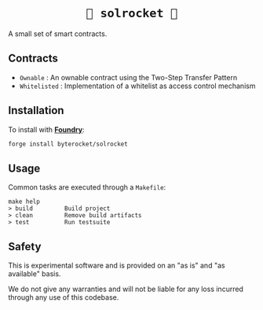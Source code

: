 <h1 align=center><code>
🚀 solrocket 🚀
</code></h1>

A small set of smart contracts.

## Contracts

- `Ownable` : An ownable contract using the Two-Step Transfer Pattern
- `Whitelisted` : Implementation of a whitelist as access control mechanism

## Installation

To install with [**Foundry**](https://github.com/gakonst/foundry):

```sh
forge install byterocket/solrocket
```

## Usage

Common tasks are executed through a `Makefile`:
```
make help
> build         Build project
> clean         Remove build artifacts
> test          Run testsuite
```

## Safety

This is experimental software and is provided on an "as is" and
"as available" basis.

We do not give any warranties and will not be liable for any loss incurred
through any use of this codebase.
